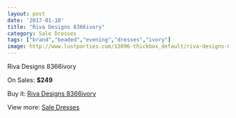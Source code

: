 ```yaml
---
layout: post
date: '2017-01-10'
title: "Riva Designs 8366ivory"
category: Sale Dresses
tags: ["brand","beaded","evening","dresses","ivory"]
image: http://www.lustparties.com/13096-thickbox_default/riva-designs-8366ivory.jpg
---
```

Riva Designs 8366ivory

On Sales: **$249**
<a href="https://www.lustparties.com/en/sale-dresses/4982-riva-designs-8366ivory.html"><amp-img layout="responsive" width="600" height="600" src="//www.lustparties.com/13096-thickbox_default/riva-designs-8366ivory.jpg" alt="Riva Designs 8366ivory 0" /></a>
<a href="https://www.lustparties.com/en/sale-dresses/4982-riva-designs-8366ivory.html"><amp-img layout="responsive" width="600" height="600" src="//www.lustparties.com/13097-thickbox_default/riva-designs-8366ivory.jpg" alt="Riva Designs 8366ivory 1" /></a>

Buy it: [Riva Designs 8366ivory](https://www.lustparties.com/en/sale-dresses/4982-riva-designs-8366ivory.html "Riva Designs 8366ivory")

View more: [Sale Dresses](https://www.lustparties.com/en/30-sale-dresses "Sale Dresses")